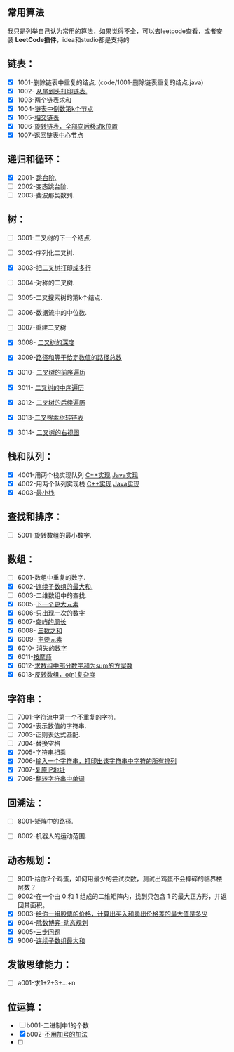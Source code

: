 ## 常用算法

我只是列举自己认为常用的算法，如果觉得不全，可以去leetcode查看，或者安装 **LeetCode插件**，idea和studio都是支持的

## 链表：

- [x] 1001-删除链表中重复的结点. (code/1001-删除链表重复的结点.java)
- [x] 1002- [从尾到头打印链表.](code/1002-从尾到头打印链表.java)
- [x] 1003-[两个链表求和](code/1003-两数求和.java)
- [x] 1004-[链表中倒数第k个节点](code/1004-链表中倒数第k个节点.java)
- [x] 1005-[相交链表](code/相交链表.md)
- [x] 1006-[旋转链表，全部向后移动k位置](code/1006-旋转链表.java)
- [x] 1007-[返回链表中心节点](code/1007-链表的中心节点.java)

## 递归和循环：

- [x] 2001- [跳台阶.](code/2001-跳台阶.java)
- [ ] 2002-变态跳台阶. 
- [ ] 2003-斐波那契数列. 

## 树：

- [ ] 3001-二叉树的下一个结点.
- [ ] 3002-序列化二叉树.
- [x] 3003-[把二叉树打印成多行](code/3003-二叉树层次遍历.cpp)
- [ ] 3004-对称的二叉树. 
- [ ] 3005-二叉搜索树的第k个结点.
- [ ] 3006-数据流中的中位数. 
- [ ] 3007-重建二叉树
- [x] 3008- [二叉树的深度](code/3008-二叉树深度.java)
- [x] 3009-[路径和等于给定数值的路径总数](code/路径和等于给定数值的路径总数.md)
- [x] 3010- [二叉树的前序遍历](code/3010-二叉树的前序遍历.java)
- [x] 3011- [二叉树的中序遍历](code/3011-二叉树的中序遍历.java)
- [x] 3012- [二叉树的后续遍历](code/3012-二叉树的后序遍历.java)
- [x] 3013-[二叉搜索树转链表](code/二叉搜索树转链表.md)
- [x] 3014- [二叉树的右视图](code/3014-二叉树的右视图.java)


## 栈和队列：

- [x] 4001-用两个栈实现队列  [C++实现](code/4001-两个栈实现队列.cpp)  [Java实现](code/4001-两个栈实现队列.java)
- [x] 4002-用两个队列实现栈  [C++实现](code/4002-两个队列实现栈.cpp)  [Java实现](code/4002-两个队列实现栈.java)
- [x] 4003-[最小栈](code/最小栈.md)

## 查找和排序：

- [ ] 5001-旋转数组的最小数字.

## 数组：

- [ ] 6001-数组中重复的数字.
- [x] 6002-[连续子数组的最大和.](code/6002-最大子序和.java)
- [ ] 6003-二维数组中的查找.
- [x] 6005-[下一个更大元素](code/下一个更大元素.md)
- [x] 6006-[只出现一次的数字](code/只出现一次的数字.md)
- [x] 6007-[岛屿的周长](code/6007-岛屿的周长.md)
- [x] 6008- [三数之和](code/6007-三数之和.java)
- [x] 6009- [主要元素](code/主要元素.md)
- [x] 6010- [消失的数字](code/消失的数字.md)
- [x] 6011-[按摩师](code/按摩师.md)
- [x] 6012-[求数组中部分数字和为sum的方案数](code/求数组中部分数字和为sum的方案数.md)
- [x] 6013-[反转数组，o(n)复杂度](code/反转数组.java)

## 字符串：

- [ ] 7001-字符流中第一个不重复的字符. 
- [ ] 7002-表示数值的字符串. 
- [ ] 7003-正则表达式匹配. 
- [ ] 7004-替换空格
- [x] 7005-[字符串相乘](code/7005-字符串相乘.md)
- [x] 7006-[输入一个字符串，打印出该字符串中字符的所有排列](code/7006-字符的所有排列.java)
- [x] 7007-[复原IP地址](code/7007-复原IP地址.java)
- [x] 7008-[翻转字符串中单词](code/7008-翻转字符串中单词.java)

## 回溯法：

- [ ] 8001-矩阵中的路径.
- [ ] 8002-机器人的运动范围.



## 动态规划：

- [ ] 9001-给你2个鸡蛋，如何用最少的尝试次数，测试出鸡蛋不会摔碎的临界楼层数？
- [ ] 9002-在一个由 0 和 1 组成的二维矩阵内，找到只包含 1 的最大正方形，并返回其面积。
- [x] 9003-[给你一组股票的价格，计算出买入和卖出价格差的最大值是多少](code/9003-买卖股票最佳时机.java)
- [x] 9004-[除数博弈-动态规划](code/9004-除数博弈-动态规划.java)
- [x] 9005-[三步问题](code/9005-三步问题.java)
- [x] 9006-[连续子数组最大和](code/9006-连续子数组最大和.java)

## 发散思维能力：

- [ ] a001-求1+2+3+...+n

## 位运算：

- [ ] b001-二进制中1的个数
- [x] b002-[不用加号的加法](code/不用加号的加法.md)
- [ ]